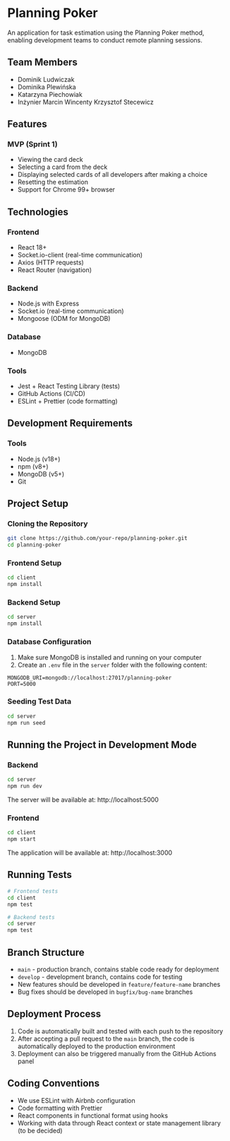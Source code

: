 # Planning Poker

An application for task estimation using the Planning Poker method, enabling development teams to conduct remote planning sessions.

## Team Members
- Dominik Ludwiczak
- Dominika Plewińska
- Katarzyna Piechowiak
- Inżynier Marcin Wincenty Krzysztof Stecewicz

## Features

### MVP (Sprint 1)
- Viewing the card deck
- Selecting a card from the deck
- Displaying selected cards of all developers after making a choice
- Resetting the estimation
- Support for Chrome 99+ browser

## Technologies

### Frontend
- React 18+
- Socket.io-client (real-time communication)
- Axios (HTTP requests)
- React Router (navigation)

### Backend
- Node.js with Express
- Socket.io (real-time communication)
- Mongoose (ODM for MongoDB)

### Database
- MongoDB

### Tools
- Jest + React Testing Library (tests)
- GitHub Actions (CI/CD)
- ESLint + Prettier (code formatting)

## Development Requirements

### Tools
- Node.js (v18+)
- npm (v8+)
- MongoDB (v5+)
- Git

## Project Setup

### Cloning the Repository
```bash
git clone https://github.com/your-repo/planning-poker.git
cd planning-poker
```

### Frontend Setup
```bash
cd client
npm install
```

### Backend Setup
```bash
cd server
npm install
```

### Database Configuration
1. Make sure MongoDB is installed and running on your computer
2. Create an `.env` file in the `server` folder with the following content:
```
MONGODB_URI=mongodb://localhost:27017/planning-poker
PORT=5000
```

### Seeding Test Data
```bash
cd server
npm run seed
```

## Running the Project in Development Mode

### Backend
```bash
cd server
npm run dev
```
The server will be available at: http://localhost:5000

### Frontend
```bash
cd client
npm start
```
The application will be available at: http://localhost:3000

## Running Tests
```bash
# Frontend tests
cd client
npm test

# Backend tests
cd server
npm test
```

## Branch Structure
- `main` - production branch, contains stable code ready for deployment
- `develop` - development branch, contains code for testing
- New features should be developed in `feature/feature-name` branches
- Bug fixes should be developed in `bugfix/bug-name` branches

## Deployment Process
1. Code is automatically built and tested with each push to the repository
2. After accepting a pull request to the `main` branch, the code is automatically deployed to the production environment
3. Deployment can also be triggered manually from the GitHub Actions panel

## Coding Conventions
- We use ESLint with Airbnb configuration
- Code formatting with Prettier
- React components in functional format using hooks
- Working with data through React context or state management library (to be decided)
